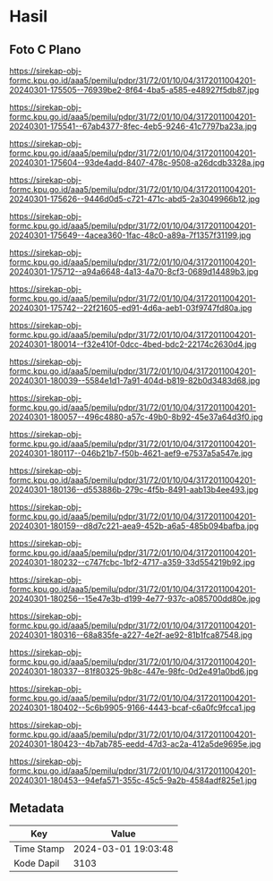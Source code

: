# Hasil

## Foto C Plano

https://sirekap-obj-formc.kpu.go.id/aaa5/pemilu/pdpr/31/72/01/10/04/3172011004201-20240301-175505--76939be2-8f64-4ba5-a585-e48927f5db87.jpg

https://sirekap-obj-formc.kpu.go.id/aaa5/pemilu/pdpr/31/72/01/10/04/3172011004201-20240301-175541--67ab4377-8fec-4eb5-9246-41c7797ba23a.jpg

https://sirekap-obj-formc.kpu.go.id/aaa5/pemilu/pdpr/31/72/01/10/04/3172011004201-20240301-175604--93de4add-8407-478c-9508-a26dcdb3328a.jpg

https://sirekap-obj-formc.kpu.go.id/aaa5/pemilu/pdpr/31/72/01/10/04/3172011004201-20240301-175626--9446d0d5-c721-471c-abd5-2a3049966b12.jpg

https://sirekap-obj-formc.kpu.go.id/aaa5/pemilu/pdpr/31/72/01/10/04/3172011004201-20240301-175649--4acea360-1fac-48c0-a89a-7f1357f31199.jpg

https://sirekap-obj-formc.kpu.go.id/aaa5/pemilu/pdpr/31/72/01/10/04/3172011004201-20240301-175712--a94a6648-4a13-4a70-8cf3-0689d14489b3.jpg

https://sirekap-obj-formc.kpu.go.id/aaa5/pemilu/pdpr/31/72/01/10/04/3172011004201-20240301-175742--22f21605-ed91-4d6a-aeb1-03f9747fd80a.jpg

https://sirekap-obj-formc.kpu.go.id/aaa5/pemilu/pdpr/31/72/01/10/04/3172011004201-20240301-180014--f32e410f-0dcc-4bed-bdc2-22174c2630d4.jpg

https://sirekap-obj-formc.kpu.go.id/aaa5/pemilu/pdpr/31/72/01/10/04/3172011004201-20240301-180039--5584e1d1-7a91-404d-b819-82b0d3483d68.jpg

https://sirekap-obj-formc.kpu.go.id/aaa5/pemilu/pdpr/31/72/01/10/04/3172011004201-20240301-180057--496c4880-a57c-49b0-8b92-45e37a64d3f0.jpg

https://sirekap-obj-formc.kpu.go.id/aaa5/pemilu/pdpr/31/72/01/10/04/3172011004201-20240301-180117--046b21b7-f50b-4621-aef9-e7537a5a547e.jpg

https://sirekap-obj-formc.kpu.go.id/aaa5/pemilu/pdpr/31/72/01/10/04/3172011004201-20240301-180136--d553886b-279c-4f5b-8491-aab13b4ee493.jpg

https://sirekap-obj-formc.kpu.go.id/aaa5/pemilu/pdpr/31/72/01/10/04/3172011004201-20240301-180159--d8d7c221-aea9-452b-a6a5-485b094bafba.jpg

https://sirekap-obj-formc.kpu.go.id/aaa5/pemilu/pdpr/31/72/01/10/04/3172011004201-20240301-180232--c747fcbc-1bf2-4717-a359-33d554219b92.jpg

https://sirekap-obj-formc.kpu.go.id/aaa5/pemilu/pdpr/31/72/01/10/04/3172011004201-20240301-180256--15e47e3b-d199-4e77-937c-a085700dd80e.jpg

https://sirekap-obj-formc.kpu.go.id/aaa5/pemilu/pdpr/31/72/01/10/04/3172011004201-20240301-180316--68a835fe-a227-4e2f-ae92-81b1fca87548.jpg

https://sirekap-obj-formc.kpu.go.id/aaa5/pemilu/pdpr/31/72/01/10/04/3172011004201-20240301-180337--81f80325-9b8c-447e-98fc-0d2e491a0bd6.jpg

https://sirekap-obj-formc.kpu.go.id/aaa5/pemilu/pdpr/31/72/01/10/04/3172011004201-20240301-180402--5c6b9905-9166-4443-bcaf-c6a0fc9fcca1.jpg

https://sirekap-obj-formc.kpu.go.id/aaa5/pemilu/pdpr/31/72/01/10/04/3172011004201-20240301-180423--4b7ab785-eedd-47d3-ac2a-412a5de9695e.jpg

https://sirekap-obj-formc.kpu.go.id/aaa5/pemilu/pdpr/31/72/01/10/04/3172011004201-20240301-180453--94efa571-355c-45c5-9a2b-4584adf825e1.jpg


## Metadata

| Key        | Value               |
| ---------- | ------------------- |
| Time Stamp | 2024-03-01 19:03:48 |
| Kode Dapil | 3103                |



